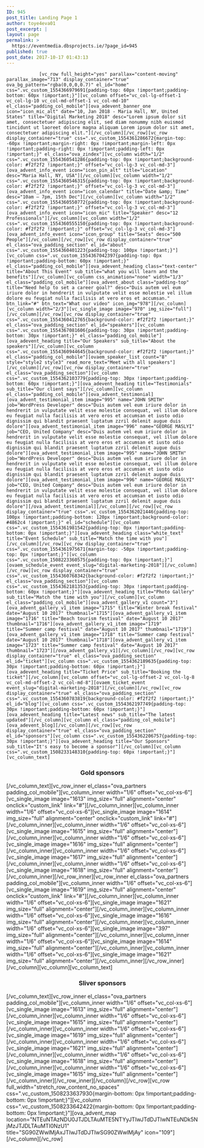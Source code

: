 ```yaml
---
ID: 945
post_title: Landing Page 1
author: toye4eva01
post_excerpt: |
layout: page
permalink: >
  https://eventmedia.dbsprojects.ie/?page_id=945
published: true
post_date: 2017-10-17 01:43:13
---
```


				[vc_row full_height="yes" parallax="content-moving" parallax_image="713" display_container="true" ova_bg_pattern="rgba(0,0,0,0.7)" el_id="home" css=".vc_custom_1554366979691{padding-top: 60px !important;padding-bottom: 60px !important;}"][vc_column offset="vc_col-lg-offset-1 vc_col-lg-10 vc_col-md-offset-1 vc_col-md-10" el_class="padding_col_mobile"][ova_adevent_banner_one icon="icon_mic_alt" date="10, Jan 2018 - Maria Hall, NY, United States" title="Digital Marketing 2018" desc="Lorem ipsum dolor sit amet, consectetuer adipiscing elit, sed diam nonummy nibh euismod tincidunt ut laoreet dolore magna aliquam Lorem ipsum dolor sit amet, consectetuer adipiscing elit."][/vc_column][/vc_row][vc_row display_container="true" css=".vc_custom_1554361286672{margin-top: -60px !important;margin-right: 0px !important;margin-left: 0px !important;padding-right: 0px !important;padding-left: 0px !important;}" el_class="ova_zindex"][vc_column width="1/2" css=".vc_custom_1554360541286{padding-top: 0px !important;background-color: #f2f2f2 !important;}" offset="vc_col-lg-3 vc_col-md-3"][ova_advent_info_event icon="icon_pin_alt" title="Location" desc="Maria Hall, NY, USA"][/vc_column][vc_column width="1/2" css=".vc_custom_1554360546315{padding-top: 0px !important;background-color: #f2f2f2 !important;}" offset="vc_col-lg-3 vc_col-md-3"][ova_advent_info_event icon="icon_calendar" title="Date &amp; Time" desc="10am – 7pm, 15th Dec"][/vc_column][vc_column width="1/2" css=".vc_custom_1554360550772{padding-top: 0px !important;background-color: #f2f2f2 !important;}" offset="vc_col-lg-3 vc_col-md-3"][ova_advent_info_event icon="icon_mic" title="Speaker" desc="12 Professionals"][/vc_column][vc_column width="1/2" css=".vc_custom_1554360555150{padding-top: 0px !important;background-color: #f2f2f2 !important;}" offset="vc_col-lg-3 vc_col-md-3"][ova_advent_info_event icon="icon_group" title="Seats" desc="500 People"][/vc_column][/vc_row][vc_row display_container="true" el_class="ova_padding_section" el_id="about" css=".vc_custom_1554360401223{padding-top: 100px !important;}"][vc_column css=".vc_custom_1554367042397{padding-top: 0px !important;padding-bottom: 60px !important;}" el_class="padding_col_mobile"][ova_adevent_heading class="text-center" title="About This Event" sub_title="what you will learn and the benefits"][/vc_column][vc_column css_animation="none" width="1/3" el_class="padding_col_mobile"][ova_advent_about class="padding-top" title="Need help to set a career goal?" desc="Duis autem vel eum iriure dolor in hendrerit in vulputate velit esse molestie vel illum dolore eu feugiat nulla facilisis at vero eros et accumsan." btn_link="#" btn_text="What our video" icon_img="978"][/vc_column][vc_column width="2/3"][vc_single_image image="970" img_size="full"][/vc_column][/vc_row][vc_row display_container="true" css=".vc_custom_1554360412765{background-color: #f2f2f2 !important;}" el_class="ova_padding_section" el_id="speakers"][vc_column css=".vc_custom_1554367081606{padding-top: 30px !important;padding-bottom: 30px !important;}" el_class="padding_col_mobile"][ova_adevent_heading title="Our Speakers" sub_title="About the speakers"][/vc_column][vc_column css=".vc_custom_1554360944645{background-color: #f2f2f2 !important;}" el_class="padding_col_mobile"][ovaem_speaker_list count="8" style="style2 style3" read_more_text="Meet with all speakers"][/vc_column][/vc_row][vc_row display_container="true" el_class="ova_padding_section"][vc_column css=".vc_custom_1554362103779{padding-top: 30px !important;padding-bottom: 60px !important;}"][ova_adevent_heading title="Testimonials" sub_title="Our client says"][/vc_column][vc_column el_class="padding_col_mobile"][ova_advent_testimonial][ova_advent_testimonial_item image="995" name="JOHN SMITH" job="WordPress Developer" desc="Duis autem vel eum iriure dolor in hendrerit in vulputate velit esse molestie consequat, vel illum dolore eu feugiat nulla facilisis at vero eros et accumsan et iusto odio dignissim qui blandit praesent luptatum zzril delenit augue duis dolore"][ova_advent_testimonial_item image="996" name="GEORGE MASLYI" job="CEO, United Company" desc="Duis autem vel eum iriure dolor in hendrerit in vulputate velit esse molestie consequat, vel illum dolore eu feugiat nulla facilisis at vero eros et accumsan et iusto odio dignissim qui blandit praesent luptatum zzril delenit augue duis dolore"][ova_advent_testimonial_item image="995" name="JOHN SMITH" job="WordPress Developer" desc="Duis autem vel eum iriure dolor in hendrerit in vulputate velit esse molestie consequat, vel illum dolore eu feugiat nulla facilisis at vero eros et accumsan et iusto odio dignissim qui blandit praesent luptatum zzril delenit augue duis dolore"][ova_advent_testimonial_item image="996" name="GEORGE MASLYI" job="CEO, United Company" desc="Duis autem vel eum iriure dolor in hendrerit in vulputate velit esse molestie consequat, vel illum dolore eu feugiat nulla facilisis at vero eros et accumsan et iusto odio dignissim qui blandit praesent luptatum zzril delenit augue duis dolore"][/ova_advent_testimonial][/vc_column][/vc_row][vc_row display_container="true" css=".vc_custom_1554362021446{padding-top: 100px !important;padding-bottom: 120px !important;background-color: #4862c4 !important;}" el_id="schedule"][vc_column css=".vc_custom_1554361981542{padding-top: 0px !important;padding-bottom: 0px !important;}"][ova_adevent_heading class="white_text" title="Event Schedule" sub_title="Match the time with you"][/vc_column][/vc_row][vc_row display_container="true" css=".vc_custom_1554361975671{margin-top: -50px !important;padding-top: 0px !important;}"][vc_column css=".vc_custom_1508223360575{padding-top: 0px !important;}"][ovaem_schedule_event event_slug="digital-marketing-2018"][/vc_column][/vc_row][vc_row display_container="true" css=".vc_custom_1554360768342{background-color: #f2f2f2 !important;}" el_class="ova_padding_section"][vc_column css=".vc_custom_1554362181353{padding-top: 30px !important;padding-bottom: 60px !important;}"][ova_adevent_heading title="Photo Gallery" sub_title="Match the time with you"][/vc_column][vc_column el_class="padding_col_mobile"][ova_advent_gallery_v1 count="3"][ova_advent_gallery_v1_item image="1715" title="Winter break festival" date="August 10 2017" thumbnail="1715"][ova_advent_gallery_v1_item image="1716" title="Beach tourism festival" date="August 10 2017" thumbnail="1716"][ova_advent_gallery_v1_item image="1719" title="Summer camp festival" date="August 10 2017" thumbnail="1719"][ova_advent_gallery_v1_item image="1718" title="Summer camp festival" date="August 10 2017" thumbnail="1718"][ova_advent_gallery_v1_item image="1723" title="Summer camp festival" date="August 10 2017" thumbnail="1723"][/ova_advent_gallery_v1][/vc_column][/vc_row][vc_row display_container="true" el_class="ova_padding_section" el_id="ticket"][vc_column css=".vc_custom_1554362189635{padding-top: 30px !important;padding-bottom: 60px !important;}"][ova_adevent_heading title="Ticket Price" sub_title="Booking the ticket"][/vc_column][vc_column offset="vc_col-lg-offset-2 vc_col-lg-8 vc_col-md-offset-2 vc_col-md-8"][ovaem_ticket_event event_slug="digital-marketing-2018"][/vc_column][/vc_row][vc_row display_container="true" el_class="ova_padding_section" css=".vc_custom_1554360783819{background-color: #f2f2f2 !important;}" el_id="blog"][vc_column css=".vc_custom_1554362197749{padding-top: 30px !important;padding-bottom: 60px !important;}"][ova_adevent_heading title="Latest news" sub_title="The latest updated"][/vc_column][vc_column el_class="padding_col_mobile"][ova_adevent_blog][/vc_column][/vc_row][vc_row display_container="true" el_class="ova_padding_section" el_id="sponsors"][vc_column css=".vc_custom_1554362206757{padding-top: 30px !important;}"][ova_adevent_heading title="Our Sponsors" sub_title="It's easy to become a sponsor"][/vc_column][vc_column css=".vc_custom_1508233148310{padding-top: 60px !important;}"][vc_column_text]
<h3 style="text-align: center;">Gold sponsors</h3>
[/vc_column_text][vc_row_inner el_class="ova_partners padding_col_mobile"][vc_column_inner width="1/6" offset="vc_col-xs-6"][vc_single_image image="1613" img_size="full" alignment="center" onclick="custom_link" link="#"][/vc_column_inner][vc_column_inner width="1/6" offset="vc_col-xs-6"][vc_single_image image="1614" img_size="full" alignment="center" onclick="custom_link" link="#"][/vc_column_inner][vc_column_inner width="1/6" offset="vc_col-xs-6"][vc_single_image image="1615" img_size="full" alignment="center"][/vc_column_inner][vc_column_inner width="1/6" offset="vc_col-xs-6"][vc_single_image image="1616" img_size="full" alignment="center"][/vc_column_inner][vc_column_inner width="1/6" offset="vc_col-xs-6"][vc_single_image image="1617" img_size="full" alignment="center"][/vc_column_inner][vc_column_inner width="1/6" offset="vc_col-xs-6"][vc_single_image image="1618" img_size="full" alignment="center"][/vc_column_inner][/vc_row_inner][vc_row_inner el_class="ova_partners padding_col_mobile"][vc_column_inner width="1/6" offset="vc_col-xs-6"][vc_single_image image="1619" img_size="full" alignment="center" onclick="custom_link" link="#"][/vc_column_inner][vc_column_inner width="1/6" offset="vc_col-xs-6"][vc_single_image image="1621" img_size="full" alignment="center"][/vc_column_inner][vc_column_inner width="1/6" offset="vc_col-xs-6"][vc_single_image image="1616" img_size="full" alignment="center"][/vc_column_inner][vc_column_inner width="1/6" offset="vc_col-xs-6"][vc_single_image image="397" img_size="full" alignment="center"][/vc_column_inner][vc_column_inner width="1/6" offset="vc_col-xs-6"][vc_single_image image="1614" img_size="full" alignment="center"][/vc_column_inner][vc_column_inner width="1/6" offset="vc_col-xs-6"][vc_single_image image="1621" img_size="full" alignment="center"][/vc_column_inner][/vc_row_inner][/vc_column][vc_column][vc_column_text]
<h3 style="text-align: center;">Sliver sponsors</h3>
[/vc_column_text][vc_row_inner el_class="ova_partners padding_col_mobile"][vc_column_inner width="1/6" offset="vc_col-xs-6"][vc_single_image image="1613" img_size="full" alignment="center"][/vc_column_inner][vc_column_inner width="1/6" offset="vc_col-xs-6"][vc_single_image image="1615" img_size="full" alignment="center"][/vc_column_inner][vc_column_inner width="1/6" offset="vc_col-xs-6"][vc_single_image image="1619" img_size="full" alignment="center"][/vc_column_inner][vc_column_inner width="1/6" offset="vc_col-xs-6"][vc_single_image image="1621" img_size="full" alignment="center"][/vc_column_inner][vc_column_inner width="1/6" offset="vc_col-xs-6"][vc_single_image image="1618" img_size="full" alignment="center"][/vc_column_inner][vc_column_inner width="1/6" offset="vc_col-xs-6"][vc_single_image image="1615" img_size="full" alignment="center"][/vc_column_inner][/vc_row_inner][/vc_column][/vc_row][vc_row full_width="stretch_row_content_no_spaces" css=".vc_custom_1508233637930{margin-bottom: 0px !important;padding-bottom: 0px !important;}"][vc_column css=".vc_custom_1508233642422{margin-bottom: 0px !important;padding-bottom: 0px !important;}"][ova_advent_map location="NTEuNTAzNDU0JTJDLTAuMTE5NTYyJTIwJTdDJTIwNTEuNDk5NjMzJTJDLTAuMTI0NzU1" title="SG90ZWwlMjAxJTIwJTdDJTIwSG90ZWwlMjAy" icon="109"][/vc_column][/vc_row]